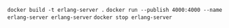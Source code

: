 `docker build -t erlang-server .`
`docker run --publish 4000:4000 --name erlang-server erlang-server`
`docker stop erlang-server`
